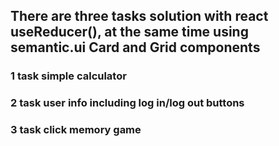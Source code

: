 ## There are three tasks solution with react useReducer(), at the same time using semantic.ui Card and Grid components
### 1 task simple calculator
### 2 task user info including log in/log out buttons
### 3 task click memory game 
